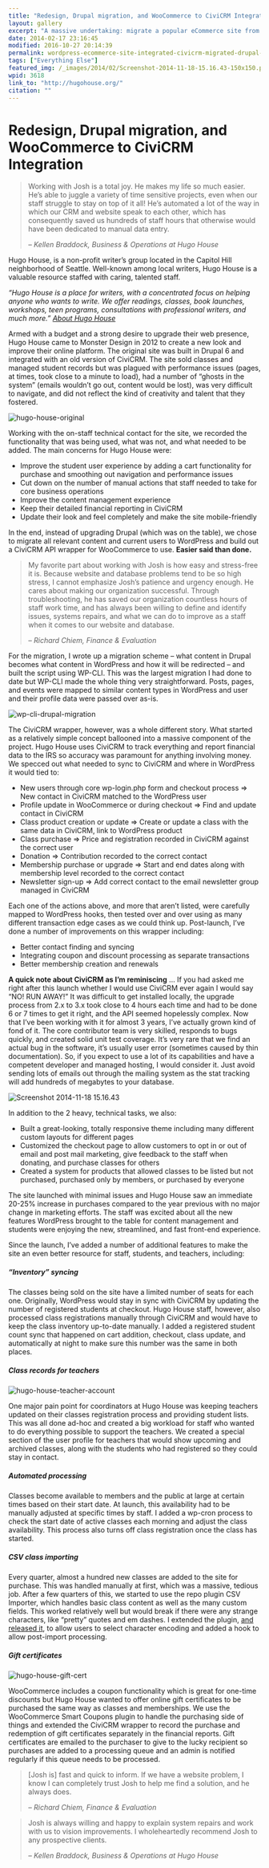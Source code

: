 ```yaml
---
title: "Redesign, Drupal migration, and WooCommerce to CiviCRM Integration"
layout: gallery
excerpt: "A massive undertaking: migrate a popular eCommerce site from unsupported versions of Drupal and CiviCRM to WordPress. Challenge accepted!"
date: 2014-02-17 23:16:45
modified: 2016-10-27 20:14:39
permalink: wordpress-ecommerce-site-integrated-civicrm-migrated-drupal-6/index.html
tags: ["Everything Else"]
featured_img: /_images/2014/02/Screenshot-2014-11-18-15.16.43-150x150.png
wpid: 3618
link_to: "http://hugohouse.org/"
citation: ""
---
```


# Redesign, Drupal migration, and WooCommerce to CiviCRM Integration

> Working with Josh is a total joy. He makes my life so much easier. He’s able to juggle a variety of time sensitive projects, even when our staff struggle to stay on top of it all! He’s automated a lot of the way in which our CRM and website speak to each other, which has consequently saved us hundreds of staff hours that otherwise would have been dedicated to manual data entry.
> 
> *– Kellen Braddock, Business &amp; Operations at Hugo House*

Hugo House, is a non-profit writer’s group located in the Capitol Hill neighborhood of Seattle. Well-known among local writers, Hugo House is a valuable resource staffed with caring, talented staff.

*“Hugo House is a place for writers, with a concentrated focus on helping anyone who wants to write. We offer readings, classes, book launches, workshops, teen programs, consultations with professional writers, and much more.” [About Hugo House](https://hugohouse.org/about/)*

Armed with a budget and a strong desire to upgrade their web presence, Hugo House came to Monster Design in 2012 to create a new look and improve their online platform. The original site was built in Drupal 6 and integrated with an old version of CiviCRM. The site sold classes and managed student records but was plagued with performance issues (pages, at times, took close to a minute to load), had a number of “ghosts in the system” (emails wouldn’t go out, content would be lost), was very difficult to navigate, and did not reflect the kind of creativity and talent that they fostered.

![hugo-house-original](/_images/2014/02/hugo-house-original.png)

Working with the on-staff technical contact for the site, we recorded the functionality that was being used, what was not, and what needed to be added. The main concerns for Hugo House were:

- Improve the student user experience by adding a cart functionality for purchase and smoothing out navigation and performance issues
- Cut down on the number of manual actions that staff needed to take for core business operations
- Improve the content management experience
- Keep their detailed financial reporting in CiviCRM
- Update their look and feel completely and make the site mobile-friendly

In the end, instead of upgrading Drupal (which was on the table), we chose to migrate all relevant content and current users to WordPress and build out a CiviCRM API wrapper for WooCommerce to use. **Easier said than done.**

> My favorite part about working with Josh is how easy and stress-free it is. Because website and database problems tend to be so high stress, I cannot emphasize Josh’s patience and urgency enough. He cares about making our organization successful. Through troubleshooting, he has saved our organization countless hours of staff work time, and has always been willing to define and identify issues, systems repairs, and what we can do to improve as a staff when it comes to our website and database.
> 
> *– Richard Chiem, Finance &amp; Evaluation*

For the migration, I wrote up a migration scheme – what content in Drupal becomes what content in WordPress and how it will be redirected – and built the script using WP-CLI. This was the largest migration I had done to date but WP-CLI made the whole thing very straightforward. Posts, pages, and events were mapped to similar content types in WordPress and user and their profile data were passed over as-is.

![wp-cli-drupal-migration](/_images/2014/02/wp-cli-drupal-migration-1.png)

The CiviCRM wrapper, however, was a whole different story. What started as a relatively simple concept ballooned into a massive component of the project. Hugo House uses CiviCRM to track everything and report financial data to the IRS so accuracy was paramount for anything involving money. We specced out what needed to sync to CiviCRM and where in WordPress it would tied to:

- New users through core wp-login.php form and checkout process =&gt; New contact in CiviCRM matched to the WordPress user
- Profile update in WooCommerce or during checkout =&gt; Find and update contact in CiviCRM
- Class product creation or update =&gt; Create or update a class with the same data in CiviCRM, link to WordPress product
- Class purchase =&gt; Price and registration recorded in CiviCRM against the correct user
- Donation =&gt; Contribution recorded to the correct contact
- Membership purchase or upgrade =&gt; Start and end dates along with membership level recorded to the correct contact
- Newsletter sign-up =&gt; Add correct contact to the email newsletter group managed in CiviCRM

Each one of the actions above, and more that aren’t listed, were carefully mapped to WordPress hooks, then tested over and over using as many different transaction edge cases as we could think up. Post-launch, I’ve done a number of improvements on this wrapper including:

- Better contact finding and syncing
- Integrating coupon and discount processing as separate transactions
- Better membership creation and renewals

**A quick note about CiviCRM as I’m reminiscing** … If you had asked me right after this launch whether I would use CiviCRM ever again I would say “NO! RUN AWAY!” It was difficult to get installed locally, the upgrade process from 2.x to 3.x took close to 4 hours each time and had to be done 6 or 7 times to get it right, and the API seemed hopelessly complex. Now that I’ve been working with it for almost 3 years, I’ve actually grown kind of fond of it. The core contributor team is very skilled, responds to bugs quickly, and created solid unit test coverage. It’s very rare that we find an actual bug in the software, it’s usually user error (sometimes caused by thin documentation). So, if you expect to use a lot of its capabilities and have a competent developer and managed hosting, I would consider it. Just avoid sending lots of emails out through the mailing system as the stat tracking will add hundreds of megabytes to your database.

![Screenshot 2014-11-18 15.16.43](/_images/2014/02/Screenshot-2014-11-18-15.16.43-1024x993.png)

In addition to the 2 heavy, technical tasks, we also:

- Built a great-looking, totally responsive theme including many different custom layouts for different pages
- Customized the checkout page to allow customers to opt in or out of email and post mail marketing, give feedback to the staff when donating, and purchase classes for others
- Created a system for products that allowed classes to be listed but not purchased, purchased only by members, or purchased by everyone

The site launched with minimal issues and Hugo House saw an immediate 20-25% increase in purchases compared to the year previous with no major change in marketing efforts. The staff was excited about all the new features WordPress brought to the table for content management and students were enjoying the new, streamlined, and fast front-end experience.

Since the launch, I’ve added a number of additional features to make the site an even better resource for staff, students, and teachers, including:

##### “Inventory” syncing

The classes being sold on the site have a limited number of seats for each one. Originally, WordPress would stay in sync with CiviCRM by updating the number of registered students at checkout. Hugo House staff, however, also processed class registrations manually through CiviCRM and would have to keep the class inventory up-to-date manually. I added a registered student count sync that happened on cart addition, checkout, class update, and automatically at night to make sure this number was the same in both places.

##### Class records for teachers

![hugo-house-teacher-account](/_images/2014/02/hugo-house-teacher-account.png)

One major pain point for coordinators at Hugo House was keeping teachers updated on their classes registration process and providing student lists. This was all done ad-hoc and created a big workload for staff who wanted to do everything possible to support the teachers. We created a special section of the user profile for teachers that would show upcoming and archived classes, along with the students who had registered so they could stay in contact.

##### Automated processing

Classes become available to members and the public at large at certain times based on their start date. At launch, this availability had to be manually adjusted at specific times by staff. I added a wp-cron process to check the start date of active classes each morning and adjust the class availability. This process also turns off class registration once the class has started.

##### CSV class importing

Every quarter, almost a hundred new classes are added to the site for purchase. This was handled manually at first, which was a massive, tedious job. After a few quarters of this, we started to use the repo plugin CSV Importer, which handles basic class content as well as the many custom fields. This worked relatively well but would break if there were any strange characters, like “pretty” quotes and em dashes. I extended the plugin, [and released it](https://github.com/joshcanhelp/wp-csv-importer/), to allow users to select character encoding and added a hook to allow post-import processing.

##### Gift certificates

![hugo-house-gift-cert](/_images/2014/02/hugo-house-gift-cert.png)

WooCommerce includes a coupon functionality which is great for one-time discounts but Hugo House wanted to offer online gift certificates to be purchased the same way as classes and memberships. We use the WooCommerce Smart Coupons plugin to handle the purchasing side of things and extended the CiviCRM wrapper to record the purchase and redemption of gift certificates separately in the financial reports. Gift certificates are emailed to the purchaser to give to the lucky recipient so purchases are added to a processing queue and an admin is notified regularly if this queue needs to be processed.

> \[Josh is\] fast and quick to inform. If we have a website problem, I know I can completely trust Josh to help me find a solution, and he always does.
> 
> *– Richard Chiem, Finance &amp; Evaluation*

> Josh is always willing and happy to explain system repairs and work with us to vision improvements. I wholeheartedly recommend Josh to any prospective clients.
> 
> *– Kellen Braddock, Business &amp; Operations at Hugo House*